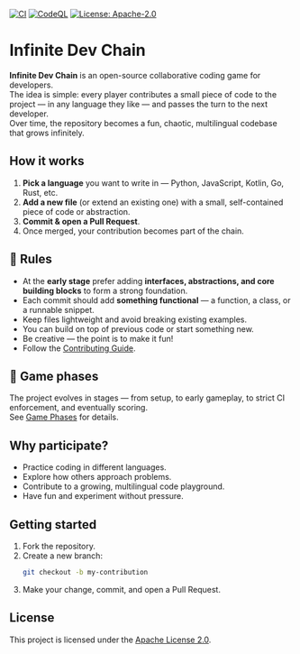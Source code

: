 [![CI](https://github.com/<owner>/<repo>/actions/workflows/ci.yml/badge.svg)](https://github.com/<owner>/<repo>/actions/workflows/ci.yml)
[![CodeQL](https://github.com/<owner>/<repo>/actions/workflows/codeql.yml/badge.svg)](https://github.com/<owner>/<repo>/actions/workflows/codeql.yml)
[![License: Apache-2.0](https://img.shields.io/badge/license-Apache--2.0-blue.svg)](LICENSE)


# Infinite Dev Chain

**Infinite Dev Chain** is an open-source collaborative coding game for developers.  
The idea is simple: every player contributes a small piece of code to the project — in any language they like — and passes the turn to the next developer.  
Over time, the repository becomes a fun, chaotic, multilingual codebase that grows infinitely.

## How it works
1. **Pick a language** you want to write in — Python, JavaScript, Kotlin, Go, Rust, etc.
2. **Add a new file** (or extend an existing one) with a small, self-contained piece of code or abstraction.
3. **Commit & open a Pull Request**.
4. Once merged, your contribution becomes part of the chain.

## 📜 Rules
- At the **early stage** prefer adding **interfaces, abstractions, and core building blocks** to form a strong foundation.
- Each commit should add **something functional** — a function, a class, or a runnable snippet.
- Keep files lightweight and avoid breaking existing examples.
- You can build on top of previous code or start something new.
- Be creative — the point is to make it fun!
- Follow the [Contributing Guide](CONTRIBUTING.md).

## 🧩 Game phases
The project evolves in stages — from setup, to early gameplay, to strict CI enforcement, and eventually scoring.  
See [Game Phases](docs/game-phases.md) for details.

## Why participate?
- Practice coding in different languages.
- Explore how others approach problems.
- Contribute to a growing, multilingual code playground.
- Have fun and experiment without pressure.

## Getting started
1. Fork the repository.
2. Create a new branch:
   ```bash
   git checkout -b my-contribution
   ```
3. Make your change, commit, and open a Pull Request.

## License
This project is licensed under the [Apache License 2.0](LICENSE).
